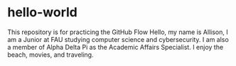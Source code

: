 # hello-world
This repository is for practicing the GitHub Flow
Hello, my name is Allison, I am a Junior at FAU studying computer science and cybersecurity. I am also a member of Alpha Delta Pi as the Academic Affairs Specialist. I enjoy the beach, movies, and traveling. 
